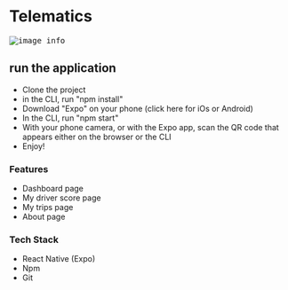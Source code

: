 # Telematics

<kbd>![image info](./assets/mockups/Telematics_ReadMe.png)</kbd>

## run the application

- Clone the project
- in the CLI, run "npm install"
- Download "Expo" on your phone (click here for iOs or Android)
- In the CLI, run "npm start"
- With your phone camera, or with the Expo app, scan the QR code that appears either on the browser or the CLI
- Enjoy!

### Features

- Dashboard page
- My driver score page
- My trips page
- About page

### Tech Stack

- React Native (Expo)
- Npm
- Git